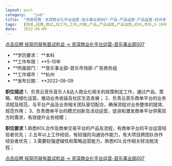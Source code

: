 ```yaml
---
layout:	post
category:	"job"
title:	"网易招聘：资深商业化平台运营-音乐事业部007-产品-产品运营-产品运营-杭州本科5-10年"
tags:	[网易,招聘,面试,找工作,工作,内推,产品,产品运营,产品运营,杭州,本科,5-10年]
date:	2022-08-09
---
```


[点击应聘 投简历就有面试机会 -> 资深商业化平台运营-音乐事业部007](http://mobile.bole.netease.com/bole/boleDetail?id=41477&employeeId=346f03c3cda5f04c&key=all)



- **学历要求： **本科
- **工作年限： **5-10年
- **所属部门： **音乐事业部-音乐市场部-广告商务组
- **工作城市： **杭州
- **发布日期： **2022-08-09



**职位描述**
1、负责云音乐音乐人&amp;达人商业化相关的政策制定工作，通过产品、策略、精细化运营，推动业务收益及社区生态发展；
2、负责云音乐商单平台的业务流程及规范，与平台产品及业务相关团队密切配合，确保流程对业务整体的提效、规范作用；
3、负责商单平台的模式创新及活动运营，促进和激发商单平台供需双方的需求，有效提升业务规模；



**职位要求**
1.熟悉KOL合作及商单交易平台的产品及流程，有商单平台的平台运营经验者优先；
2.五年以上工作经验，有较强的沟通协作能力，有大项目跨团队协作经验者优先；
3.需要较强逻辑性和策略运营能力，熟悉KOL合作相关财法税流程；



[点击应聘 投简历就有面试机会 -> 资深商业化平台运营-音乐事业部007](http://mobile.bole.netease.com/bole/boleDetail?id=41477&employeeId=346f03c3cda5f04c&key=all)